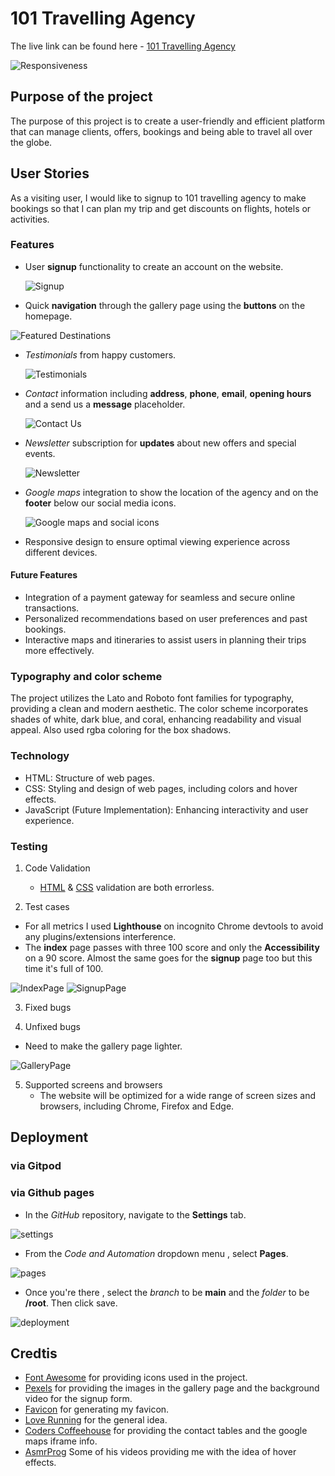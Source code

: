 # 101 Travelling Agency

The live link can be found here - [101 Travelling Agency](https://dimitris112.github.io/travel-agency-1st-official-project/)

![Responsiveness](validation/responsive.png)

## Purpose of the project

The purpose of this project is to create a user-friendly and efficient platform that can manage clients, offers, bookings and being able to travel all over the globe.

## User Stories

As a visiting user, I would like to signup to 101 travelling agency to make bookings so that I can plan my trip and get discounts on flights, hotels or activities.

### Features

- User **signup** functionality to create an account on the website.

  ![Signup](validation/signup.png)

- Quick **navigation** through the gallery page using the **buttons** on the homepage.

![Featured Destinations](validation/FeaturedDestinations.gif)

- _Testimonials_ from happy customers.

  ![Testimonials](validation/testimonials.gif)

- _Contact_ information including **address**, **phone**, **email**, **opening hours** and a send us a **message** placeholder.

  ![Contact Us](validation/contact.png)

- _Newsletter_ subscription for **updates** about new offers and special events.

  ![Newsletter](validation/newsletter.png)

- _Google maps_ integration to show the location of the agency and on the **footer** below our social media icons.

  ![Google maps and social icons](validation/maps.png)

- Responsive design to ensure optimal viewing experience across different devices.

#### Future Features

- Integration of a payment gateway for seamless and secure online transactions.
- Personalized recommendations based on user preferences and past bookings.
- Interactive maps and itineraries to assist users in planning their trips more effectively.

### Typography and color scheme

The project utilizes the Lato and Roboto font families for typography, providing a clean and modern aesthetic. The color scheme incorporates shades of white, dark blue, and coral, enhancing readability and visual appeal. Also used rgba coloring for the box shadows.

### Technology

- HTML: Structure of web pages.
- CSS: Styling and design of web pages, including colors and hover effects.
- JavaScript (Future Implementation): Enhancing interactivity and user experience.

### Testing

1. Code Validation

   - [HTML](https://validator.w3.org/nu/?doc=https%3A%2F%2Fdimitris112.github.io%2Ftravel-agency-1st-official-project%2F) & [CSS](https://jigsaw.w3.org/css-validator/validator?uri=https%3A%2F%2Fdimitris112.github.io%2Ftravel-agency-1st-official-project%2F&profile=css3svg&usermedium=all&warning=1&vextwarning=&lang=en) validation are both errorless.

2. Test cases

- For all metrics I used **Lighthouse** on incognito Chrome devtools to avoid any plugins/extensions interference.
- The **index** page passes with three 100 score and only the **Accessibility** on a 90 score. Almost the same goes for the **signup** page too but this time it's full of 100.

![IndexPage](validation/index-metrics.png) ![SignupPage](validation/signup-metrics.png)

3. Fixed bugs

4. Unfixed bugs

- Need to make the gallery page lighter.

![GalleryPage](validation/gallery-metrics.png)

5. Supported screens and browsers
   - The website will be optimized for a wide range of screen sizes and browsers, including Chrome, Firefox and Edge.

## Deployment

### via Gitpod

### via Github pages

- In the _GitHub_ repository, navigate to the **Settings** tab.

![settings](validation/settings.png)

- From the _Code and Automation_ dropdown menu , select **Pages**.

![pages](validation/pages.png)

- Once you're there , select the _branch_ to be **main** and the _folder_ to be **/root**. Then
  click save.

![deployment](validation/deploy1.png)

## Credtis

- [Font Awesome](https://fontawesome.com/) for providing icons used in the project.
- [Pexels](https://www.pexels.com/) for providing the images in the gallery page and the background video for the signup form.
- [Favicon](https://favicon.io/) for generating my favicon.
- [Love Running](https://github.com/Code-Institute-Solutions/love-running-v3/tree/main/8.1-testing-and-validation) for the general idea.
- [Coders Coffeehouse](https://learn.codeinstitute.net/courses/course-v1:CodeInstitute+LRR101+2021_T1/courseware/e014c29a2ac1464f9708fdedf557e533/fb53b5df2fbd47f183297ff8c93040c1/?child=first) for providing the contact tables and the google maps iframe info.
- [AsmrProg](https://www.youtube.com/@AsmrProg) Some of his videos providing me with the idea of hover effects.
